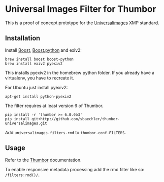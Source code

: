 Universal Images Filter for Thumbor
===================================

This is a proof of concept prototype for the 
[Universalimages](https://www.w3.org/community/universalimages/) XMP standard.

Installation
------------

Install [Boost](http://www.boost.org/), 
[Boost.python](http://www.boost.org/libs/python/doc/index.html)
and exiv2:

    brew install boost boost-python    
    brew install exiv2 pyexiv2
    
This installs pyexiv2 in the homebrew python folder. If you already have a virtualenv, you 
have to recreate it.

For Ubuntu just install pyexiv2:

    apt-get install python-pyexiv2

The filter requires at least version 6 of Thumbor.
    
    pip install -r 'thumbor >= 6.0.0b3'
    pip install git+http://github.com/sbaechler/thumbor-universalimages.git

Add `universalimages.filters.rmd` to `thumbor.conf.FILTERS`.

Usage
-----

Refer to the [Thumbor](https://github.com/thumbor/thumbor/wiki) documentation.

To enable responsive metadata processing add the rmd filter like so: `/filters:rmd()/`.
